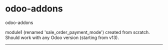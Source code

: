 # odoo-addons
odoo-addons

module1 (renamed 'sale_order_payment_mode') created from scratch. Should work with any Odoo version (starting from v13).


---
